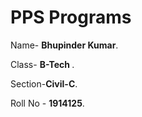 # PPS Programs

Name- <strong>Bhupinder Kumar</strong>.

Class-  <strong>B-Tech </strong>.

Section-<strong>Civil-C</strong>.

Roll No - <strong>1914125</strong>.


